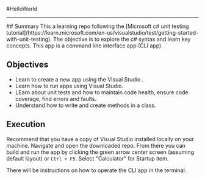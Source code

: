 #HelloWorld
<hr>
## Summary
This a learning repo following the [Microsoft c# unit testing tutorial](https://learn.microsoft.com/en-us/visualstudio/test/getting-started-with-unit-testing). The objective is to explore the c# syntax and learn key concepts. This app is a command line interface app (CLI app).

## Objectives
- Learn to create a new app using the Visual Studio .
- Learn how to run apps using Visual Studio.
- LEarn about unit tests and how to maintain code health, ensure code coverage, find errors and faults.
- Understand how to write and create methods in a class.

## Execution
Recommend that you have a copy of Visual Studio installed locally on your machine. Navigate and open the downloaded repo. From there you can build and run the app by clicking the green arrow center screen (assuming default layout) or ```Ctrl + F5```. Select "Calculator" for Startup item.

There will be instructions on how to operate the CLI app in the terminal.
